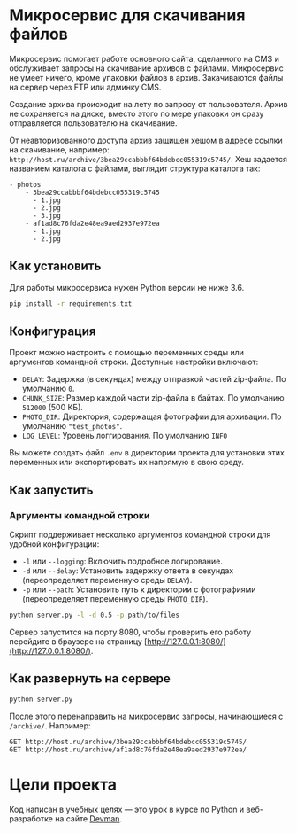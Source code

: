 # Микросервис для скачивания файлов

Микросервис помогает работе основного сайта, сделанного на CMS и обслуживает
запросы на скачивание архивов с файлами. Микросервис не умеет ничего, кроме упаковки файлов
в архив. Закачиваются файлы на сервер через FTP или админку CMS.

Создание архива происходит на лету по запросу от пользователя. Архив не сохраняется на диске, вместо этого по мере упаковки он сразу отправляется пользователю на скачивание.

От неавторизованного доступа архив защищен хешом в адресе ссылки на скачивание, например: `http://host.ru/archive/3bea29ccabbbf64bdebcc055319c5745/`. Хеш задается названием каталога с файлами, выглядит структура каталога так:

```
- photos
    - 3bea29ccabbbf64bdebcc055319c5745
      - 1.jpg
      - 2.jpg
      - 3.jpg
    - af1ad8c76fda2e48ea9aed2937e972ea
      - 1.jpg
      - 2.jpg
```


## Как установить

Для работы микросервиса нужен Python версии не ниже 3.6.

```bash
pip install -r requirements.txt
```
## Конфигурация

Проект можно настроить с помощью переменных среды или аргументов командной строки. Доступные настройки включают:

- `DELAY`: Задержка (в секундах) между отправкой частей zip-файла. По умолчанию `0`.
- `CHUNK_SIZE`: Размер каждой части zip-файла в байтах. По умолчанию `512000` (500 КБ).
- `PHOTO_DIR`: Директория, содержащая фотографии для архивации. По умолчанию `"test_photos"`.
- `LOG_LEVEL`: Уровень логгирования. По умолчанию `INFO`

Вы можете создать файл `.env` в директории проекта для установки этих переменных или экспортировать их напрямую в свою среду.


## Как запустить

### Аргументы командной строки

Скрипт поддерживает несколько аргументов командной строки для удобной конфигурации:

- `-l` или `--logging`: Включить подробное логирование.
- `-d` или `--delay`: Установить задержку ответа в секундах (переопределяет переменную среды `DELAY`).
- `-p` или `--path`: Установить путь к директории с фотографиями (переопределяет переменную среды `PHOTO_DIR`).

```bash
python server.py -l -d 0.5 -p path/to/files
```

Сервер запустится на порту 8080, чтобы проверить его работу перейдите в браузере на страницу [http://127.0.0.1:8080/](http://127.0.0.1:8080/).

## Как развернуть на сервере

```bash
python server.py
```

После этого перенаправить на микросервис запросы, начинающиеся с `/archive/`. Например:

```
GET http://host.ru/archive/3bea29ccabbbf64bdebcc055319c5745/
GET http://host.ru/archive/af1ad8c76fda2e48ea9aed2937e972ea/
```

# Цели проекта

Код написан в учебных целях — это урок в курсе по Python и веб-разработке на сайте [Devman](https://dvmn.org).